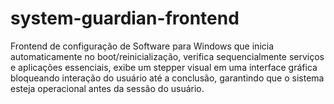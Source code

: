 # system-guardian-frontend
Frontend de configuração de  Software para Windows que inicia automaticamente no boot/reinicialização, verifica sequencialmente serviços e aplicações essenciais, exibe um stepper visual em uma interface gráfica bloqueando interação do usuário até a conclusão, garantindo que o sistema esteja operacional antes da sessão do usuário.
